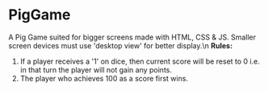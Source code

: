 # PigGame
A Pig Game suited for bigger screens made with HTML, CSS &amp; JS. Smaller screen devices must use 'desktop view' for better display.\n
<b>Rules:</b>
1. If a player receives a '1' on dice, then current score will be reset to 0 i.e. in that turn the player will not gain any points.
2. The player who achieves 100 as a score first wins.
